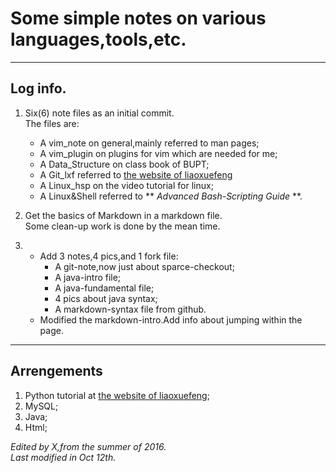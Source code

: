 Some simple notes on various languages,tools,etc.
==========

-----

Log info.
----------
1. Six(6) note files as an initial commit.  
    The files are:
    - A vim_note on general,mainly referred to man pages;
    - A vim_plugin on plugins for vim which are needed for me;
    - A Data_Structure on class book of BUPT;
    - A Git_lxf referred to [the website of liaoxuefeng](http://www.liaoxuefeng.com "liaoxuefeng")
    - A Linux_hsp on the video tutorial for linux;
    - A Linux&Shell referred to ** _Advanced Bash-Scripting Guide_ **.

2. Get the basics of Markdown in a markdown file.  
    Some clean-up work is done by the mean time.

3. - Add 3 notes,4 pics,and 1 fork file:
     - A git-note,now just about sparce-checkout;
     - A java-intro file;
     - A java-fundamental file;
     - 4 pics about java syntax;
     - A markdown-syntax file from github.
   - Modified the markdown-intro.Add info about jumping within the page.

-----

Arrengements
----------
1. Python tutorial at [the website of liaoxuefeng](http://www.liaoxuefeng.com "liaoxuefeng");
2. MySQL;
3. Java;
4. Html;

*Edited by X,from the summer of 2016.*  
*Last modified in Oct 12th.*
